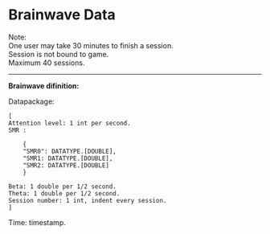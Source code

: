 **Brainwave Data**
========================
Note:  
One user may take 30 minutes to finish a session.  
Session is not bound to game.  
Maximum 40 sessions. 

-------------
**Brainwave difinition:**

Datapackage: 

	[
	Attention level: 1 int per second.  
	SMR : 

		{
      	"SMR0": DATATYPE.[DOUBLE],
      	"SMR1: DATATYPE.[DOUBLE],
      	"SMR2: DATATYPE.[DOUBLE]
    	}
    
	Beta: 1 double per 1/2 second.  
	Theta: 1 double per 1/2 second.  
	Session number: 1 int, indent every session.
	]
	
Time: timestamp.  
